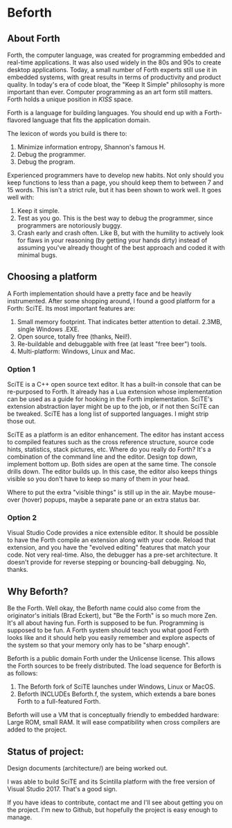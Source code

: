 # Beforth
## About Forth
Forth, the computer language, was created for programming embedded and real-time applications. It was also used widely in the 80s and 90s to create desktop applications. Today, a small number of Forth experts still use it in embedded systems, with great results in terms of productivity and product quality. In today's era of code bloat, the "Keep It Simple" philosophy is more important than ever. Computer programming as an art form still matters. Forth holds a unique position in *KISS* space.

Forth is a language for building languages. You should end up with a Forth-flavored language that fits the application domain. 

The lexicon of words you build is there to: 
1. Minimize information entropy, Shannon's famous H. 
2. Debug the programmer. 
3. Debug the program. 

Experienced programmers have to develop new habits. Not only should you keep functions to less than a page, you should keep them to between 7 and 15 words. This isn't a strict rule, but it has been shown to work well. It goes well with: 

1. Keep it simple. 
2. Test as you go. This is the best way to debug the programmer, since programmers are notoriously buggy. 
3. Crash early and crash often. Like B, but with the humility to actively look for flaws in your reasoning (by getting your hands dirty) instead of assuming you've already thought of the best approach and coded it with minimal bugs. 
## Choosing a platform
A Forth implementation should have a pretty face and be heavily instrumented. After some shopping around, I found a good platform for a Forth: SciTE. Its most important features are:
1. Small memory footprint. That indicates better attention to detail. 2.3MB, single Windows .EXE.
2. Open source, totally free (thanks, Neil!).
3. Re-buildable and debuggable with free (at least "free beer") tools.
4. Multi-platform: Windows, Linux and Mac.
### Option 1
SciTE is a C++ open source text editor. It has a built-in console that can be re-purposed to Forth. It already has a Lua extension whose implementation can be used as a guide for hooking in the Forth implementation. SciTE's extension abstraction layer might be up to the job, or if not then SciTE can be tweaked. SciTE has a long list of supported languages. I might strip those out.

SciTE as a platform is an editor enhancement. The editor has instant access to compiled features such as the cross reference structure, source code hints, statistics, stack pictures, etc. Where do you really do Forth? It's a combination of the command line and the editor. Design top down, implement bottom up. Both sides are open at the same time. The console drills down. The editor builds up. In this case, the editor also keeps things visible so you don't have to keep so many of them in your head. 

Where to put the extra "visible things" is still up in the air. Maybe mouse-over (hover) popups, maybe a separate pane or an extra status bar. 

### Option 2
Visual Studio Code provides a nice extensible editor. It should be possible to have the Forth compile an extension along with your code. Reload that extension, and you have the "evolved editing" features that match your code. Not very real-time. Also, the debugger has a pre-set architecture. It doesn't provide for reverse stepping or bouncing-ball debugging. No, thanks.

## Why Beforth?
Be the Forth. Well okay, the Beforth name could also come from the originator's initials (Brad Eckert), but "Be the Forth" is so much more Zen. It's all about having fun. Forth is supposed to be fun. Programming is supposed to be fun. A Forth system should teach you what good Forth looks like and it should help you easily remember and explore aspects of the system so that your memory only has to be "sharp enough".

Beforth is a public domain Forth under the Unlicense license. This allows the Forth sources to be freely distributed. The load sequence for Beforth is as follows:

1. The Beforth fork of SciTE launches under Windows, Linux or MacOS.
2. Beforth INCLUDEs Beforth.f, the system, which extends a bare bones Forth to a full-featured Forth.

Beforth will use a VM that is conceptually friendly to embedded hardware: Large ROM, small RAM. It will ease compatibility when cross compilers are added to the project.
## Status of project:
Design documents (architecture/) are being worked out.

I was able to build SciTE and its Scintilla platform with the free version of Visual Studio 2017. That's a good sign.

If you have ideas to contribute, contact me and I'll see about getting you on the project. I'm new to Github, but hopefully the project is easy enough to manage.

